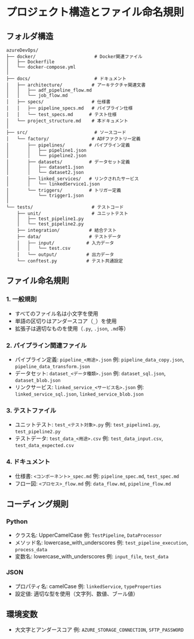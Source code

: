 # プロジェクト構造とファイル命名規則

## フォルダ構造

```
azureDevOps/
├── docker/                      # Docker関連ファイル
│   ├── Dockerfile
│   └── docker-compose.yml
│
├── docs/                        # ドキュメント
│   ├── architecture/           # アーキテクチャ関連文書
│   │   ├── adf_pipeline_flow.md
│   │   └── job_flow.md
│   ├── specs/                  # 仕様書
│   │   ├── pipeline_specs.md   # パイプライン仕様
│   │   └── test_specs.md      # テスト仕様
│   └── project_structure.md    # 本ドキュメント
│
├── src/                         # ソースコード
│   └── factory/                # ADFファクトリー定義
│       ├── pipelines/         # パイプライン定義
│       │   ├── pipeline1.json
│       │   └── pipeline2.json
│       ├── datasets/          # データセット定義
│       │   ├── dataset1.json
│       │   └── dataset2.json
│       ├── linked_services/   # リンクされたサービス
│       │   └── linkedService1.json
│       └── triggers/          # トリガー定義
│           └── trigger1.json
│
└── tests/                      # テストコード
    ├── unit/                   # ユニットテスト
    │   ├── test_pipeline1.py
    │   └── test_pipeline2.py
    ├── integration/           # 結合テスト
    ├── data/                  # テストデータ
    │   ├── input/            # 入力データ
    │   │   └── test.csv
    │   └── output/           # 出力データ
    └── conftest.py           # テスト共通設定

```

## ファイル命名規則

### 1. 一般規則
- すべてのファイル名は小文字を使用
- 単語の区切りはアンダースコア（`_`）を使用
- 拡張子は適切なものを使用（`.py`, `.json`, `.md`等）

### 2. パイプライン関連ファイル
- パイプライン定義: `pipeline_<用途>.json`
  例: `pipeline_data_copy.json`, `pipeline_data_transform.json`
- データセット: `dataset_<データ種類>.json`
  例: `dataset_sql.json`, `dataset_blob.json`
- リンクサービス: `linked_service_<サービス名>.json`
  例: `linked_service_sql.json`, `linked_service_blob.json`

### 3. テストファイル
- ユニットテスト: `test_<テスト対象>.py`
  例: `test_pipeline1.py`, `test_pipeline2.py`
- テストデータ: `test_data_<用途>.csv`
  例: `test_data_input.csv`, `test_data_expected.csv`

### 4. ドキュメント
- 仕様書: `<コンポーネント>_spec.md`
  例: `pipeline_spec.md`, `test_spec.md`
- フロー図: `<プロセス>_flow.md`
  例: `data_flow.md`, `pipeline_flow.md`

## コーディング規則

### Python
- クラス名: UpperCamelCase
  例: `TestPipeline`, `DataProcessor`
- メソッド名: lowercase_with_underscores
  例: `test_pipeline_execution`, `process_data`
- 変数名: lowercase_with_underscores
  例: `input_file`, `test_data`

### JSON
- プロパティ名: camelCase
  例: `linkedService`, `typeProperties`
- 設定値: 適切な型を使用（文字列、数値、ブール値）

## 環境変数
- 大文字とアンダースコア
  例: `AZURE_STORAGE_CONNECTION`, `SFTP_PASSWORD`
